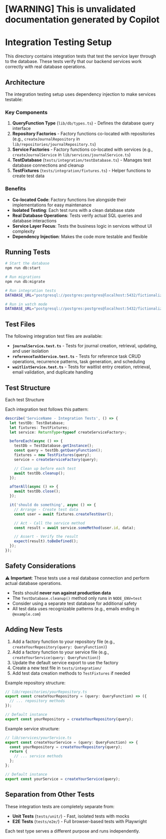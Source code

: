 # [WARNING] This is unvalidated documentation generated by Copilot

# Integration Testing Setup

This directory contains integration tests that test the service layer through to the database. These tests verify that our backend services work correctly with real database operations.

## Architecture

The integration testing setup uses dependency injection to make services testable:

### Key Components

1. **QueryFunction Type** (`lib/db/types.ts`) - Defines the database query interface
2. **Repository Factories** - Factory functions co-located with repositories (e.g., `createJournalRepository` in `lib/repositories/journalRepository.ts`)
3. **Service Factories** - Factory functions co-located with services (e.g., `createJournalService` in `lib/services/journalService.ts`)
4. **TestDatabase** (`tests/integration/testDatabase.ts`) - Manages test database connections and cleanup
5. **TestFixtures** (`tests/integration/fixtures.ts`) - Helper functions to create test data

### Benefits

- **Co-located Code**: Factory functions live alongside their implementations for easy maintenance
- **Isolated Testing**: Each test runs with a clean database state
- **Real Database Operations**: Tests verify actual SQL queries and database interactions
- **Service Layer Focus**: Tests the business logic in services without UI complexity
- **Dependency Injection**: Makes the code more testable and flexible

## Running Tests

```bash
# Start the database
npm run db:start

# Run migrations
npm run db:migrate

# Run integration tests
DATABASE_URL="postgresql://postgres:postgres@localhost:5432/fictionalize_me" npm run test:integration

# Run in watch mode
DATABASE_URL="postgresql://postgres:postgres@localhost:5432/fictionalize_me" npm run test:integration:watch
```

## Test Files

The following integration test files are available:

- **`journalService.test.ts`** - Tests for journal creation, retrieval, updating, and user isolation
- **`referenceTaskService.test.ts`** - Tests for reference task CRUD operations, recurrence patterns, task generation, and scheduling
- **`waitlistService.test.ts`** - Tests for waitlist entry creation, retrieval, email validation, and duplicate handling

## Test Structure

Each test Structure

Each integration test follows this pattern:

```typescript
describe('ServiceName - Integration Tests', () => {
  let testDb: TestDatabase;
  let fixtures: TestFixtures;
  let service: ReturnType<typeof createServiceFactory>;

  beforeEach(async () => {
    testDb = TestDatabase.getInstance();
    const query = testDb.getQueryFunction();
    fixtures = new TestFixtures(query);
    service = createServiceFactory(query);

    // Clean up before each test
    await testDb.cleanup();
  });

  afterAll(async () => {
    await testDb.close();
  });

  it('should do something', async () => {
    // Arrange - Create test data
    const user = await fixtures.createTestUser();

    // Act - Call the service method
    const result = await service.someMethod(user.id, data);

    // Assert - Verify the result
    expect(result).toBeDefined();
  });
});
```

## Safety Considerations

⚠️ **Important**: These tests use a real database connection and perform actual database operations.

- Tests should **never run against production data**
- The `TestDatabase.cleanup()` method only runs in `NODE_ENV=test`
- Consider using a separate test database for additional safety
- All test data uses recognizable patterns (e.g., emails ending in `@example.com`)

## Adding New Tests

1. Add a factory function to your repository file (e.g., `createYourRepository(query: QueryFunction)`)
2. Add a factory function to your service file (e.g., `createYourService(query: QueryFunction)`)
3. Update the default service export to use the factory
4. Create a new test file in `tests/integration/`
5. Add test data creation methods to `TestFixtures` if needed

Example repository structure:

```typescript
// lib/repositories/yourRepository.ts
export const createYourRepository = (query: QueryFunction) => ({
  // ... repository methods
});

// Default instance
export const yourRepository = createYourRepository(query);
```

Example service structure:

```typescript
// lib/services/yourService.ts
export const createYourService = (query: QueryFunction) => {
  const yourRepository = createYourRepository(query);
  return {
    // ... service methods
  };
};

// Default instance
export const yourService = createYourService(query);
```

## Separation from Other Tests

These integration tests are completely separate from:

- **Unit Tests** (`tests/unit/`) - Fast, isolated tests with mocks
- **E2E Tests** (`tests/e2e/`) - Full browser-based tests with Playwright

Each test type serves a different purpose and runs independently.
